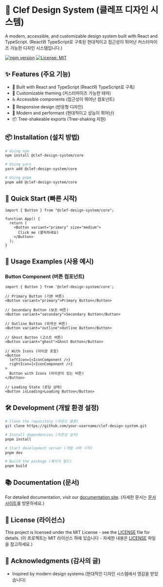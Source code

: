 # 🎨 Clef Design System (클레프 디자인 시스템)

A modern, accessible, and customizable design system built with React and TypeScript.
(React와 TypeScript로 구축된 현대적이고 접근성이 뛰어난 커스터마이즈 가능한 디자인 시스템입니다.)

[![npm version](https://badge.fury.io/js/@clef-design-system/core.svg)](https://badge.fury.io/js/@clef-design-system/core)
[![License: MIT](https://img.shields.io/badge/License-MIT-yellow.svg)](https://opensource.org/licenses/MIT)

## ✨ Features (주요 기능)

- 🎯 Built with React and TypeScript (React와 TypeScript로 구축)
- 🎨 Customizable theming (커스터마이즈 가능한 테마)
- ♿ Accessible components (접근성이 뛰어난 컴포넌트)
- 📱 Responsive design (반응형 디자인)
- 🚀 Modern and performant (현대적이고 성능이 뛰어난)
- 📦 Tree-shakeable exports (Tree-shaking 지원)

## 📦 Installation (설치 방법)

```bash
# Using npm
npm install @clef-design-system/core

# Using yarn
yarn add @clef-design-system/core

# Using pnpm
pnpm add @clef-design-system/core
```

## 🚀 Quick Start (빠른 시작)

```tsx
import { Button } from "@clef-design-system/core";

function App() {
  return (
    <Button variant="primary" size="medium">
      Click me (클릭하세요)
    </Button>
  );
}
```

## 🎨 Usage Examples (사용 예시)

### Button Component (버튼 컴포넌트)

```tsx
import { Button } from '@clef-design-system/core';

// Primary Button (기본 버튼)
<Button variant="primary">Primary Button</Button>

// Secondary Button (보조 버튼)
<Button variant="secondary">Secondary Button</Button>

// Outline Button (외곽선 버튼)
<Button variant="outline">Outline Button</Button>

// Ghost Button (고스트 버튼)
<Button variant="ghost">Ghost Button</Button>

// With Icons (아이콘 포함)
<Button
  leftIcon={<IconComponent />}
  rightIcon={<IconComponent />}
>
  Button with Icons (아이콘이 있는 버튼)
</Button>

// Loading State (로딩 상태)
<Button isLoading>Loading Button</Button>
```

## 🛠️ Development (개발 환경 설정)

```bash
# Clone the repository (저장소 클론)
git clone https://github.com/your-username/clef-design-system.git

# Install dependencies (의존성 설치)
pnpm install

# Start development server (개발 서버 시작)
pnpm dev

# Build the package (패키지 빌드)
pnpm build
```

## 📚 Documentation (문서)

For detailed documentation, visit our [documentation site](https://your-docs-site.com).
(자세한 문서는 [문서 사이트](https://your-docs-site.com)를 방문하세요.)

## 📝 License (라이선스)

This project is licensed under the MIT License - see the [LICENSE](LICENSE) file for details.
(이 프로젝트는 MIT 라이선스 하에 있습니다 - 자세한 내용은 [LICENSE](LICENSE) 파일을 참고하세요.)

## 🙏 Acknowledgments (감사의 글)

- Inspired by modern design systems (현대적인 디자인 시스템에서 영감을 받았습니다)
